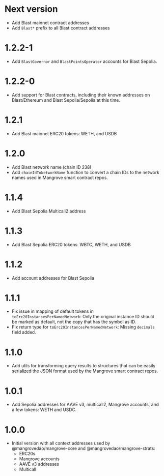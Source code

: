 # Next version

- Add Blast mainnet contract addresses
- Add `Blast*` prefix to all Blast contract addresses

# 1.2.2-1

- Add `BlastGovernor` and `BlastPointsOperator` accounts for Blast Sepolia.

# 1.2.2-0

- Add support for Blast contracts, including their known addresses on Blast/Ethereum and Blast Sepolia/Sepolia at this time.

# 1.2.1

- Add Blast mainnet ERC20 tokens: WETH, and USDB

# 1.2.0

- Add Blast network name (chain ID 238)
- Add `chainIdToNetworkName` function to convert a chain IDs to the network names used in Mangrove smart contract repos.

# 1.1.4

- Add Blast Sepolia Multicall2 address

# 1.1.3

- Add Blast Sepolia ERC20 tokens: WBTC, WETH, and USDB

# 1.1.2

- Add account addresses for Blast Sepolia

# 1.1.1

- Fix issue in mapping of default tokens in `toErc20InstancesPerNamedNetwork`: Only the original instance ID should be marked as default, not the copy that has the symbol as ID.
- Fix return type for `toErc20InstancesPerNamedNetwork`: Missing `decimals` field added.

# 1.1.0

- Add utils for transforming query results to structures that can be easily serialized the JSON format used by the Mangrove smart contract repos.

# 1.0.1

- Add Sepolia addresses for AAVE v3, multicall2, Mangrove accounts, and a few tokens: WETH and USDC.

# 1.0.0

- Initial version with all context addresses used by @mangrovedao/mangrove-core and @mangrovedao/mangrove-strats:
  - ERC20s
  - Mangrove accounts
  - AAVE v3 addresses
  - Multicall

